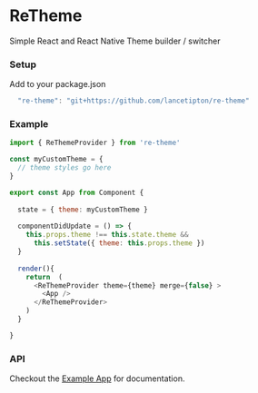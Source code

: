 # ReTheme
Simple React and React Native Theme builder / switcher

### Setup
Add to your package.json

  ```js
    "re-theme": "git+https://github.com/lancetipton/re-theme"
  ```

### Example 
```js
import { ReThemeProvider } from 're-theme'

const myCustomTheme = {
  // theme styles go here
}

export const App from Component {
  
  state = { theme: myCustomTheme }
  
  componentDidUpdate = () => {
    this.props.theme !== this.state.theme &&
      this.setState({ theme: this.props.theme })
  }
  
  render(){
    return  (
      <ReThemeProvider theme={theme} merge={false} >
        <App />
      </ReThemeProvider>
    )
  }

}
```

### API
Checkout the [Example App](https://lancetipton.github.io/re-theme/) for documentation.
